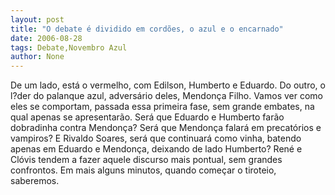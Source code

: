 ```yaml
---
layout: post
title: "O debate é dividido em cordões, o azul e o encarnado"
date: 2006-08-28
tags: Debate,Novembro Azul
author: None
---
```

De um lado, está o vermelho, com Edilson, Humberto e Eduardo. Do outro, o l?der do palanque azul, adversário deles, Mendonça Filho.
Vamos ver como eles se comportam, passada essa primeira fase, sem grande embates, na qual apenas se apresentarão.
Será que Eduardo e Humberto farão dobradinha contra Mendonça? Será que Mendonça falará em precatórios e vampiros?
E Rivaldo Soares, será que continuará como vinha, batendo apenas em Eduardo e Mendonça, deixando de lado Humberto?
René e Clóvis tendem a fazer aquele discurso mais pontual, sem grandes confrontos.
Em mais alguns minutos, quando começar o tiroteio, saberemos. 